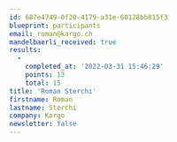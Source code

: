 ```yaml
---
id: 687e4749-0f20-4179-a31e-60128bb815f3
blueprint: participants
email: roman@kargo.ch
mandelbaerli_received: true
results:
  -
    completed_at: '2022-03-31 15:46:29'
    points: 13
    total: 15
title: 'Roman Sterchi'
firstname: Roman
lastname: Sterchi
company: Kargo
newsletter: false
---
```

